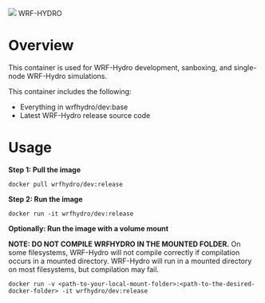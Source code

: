 ![](https://ral.ucar.edu/sites/default/files/public/wrf_hydro_symbol_logo_2017_09_150pxby63px.png) WRF-HYDRO

# Overview
This container is used for WRF-Hydro development, sanboxing, and single-node WRF-Hydro simulations.

This container includes the following:

* Everything in wrfhydro/dev:base
* Latest WRF-Hydro release source code

# Usage
**Step 1: Pull the image**
```
docker pull wrfhydro/dev:release
```

**Step 2: Run the image**
```
docker run -it wrfhydro/dev:release
```

**Optionally: Run the image with a volume mount**

**NOTE: DO NOT COMPILE WRFHYDRO IN THE MOUNTED FOLDER.**
On some filesystems, WRF-Hydro will not compile correctly if compilation occurs in a mounted
directory. WRF-Hydro will run in a mounted directory on most filesystems, but compilation may fail.

```
docker run -v <path-to-your-local-mount-folder>:<path-to-the-desired-docker-folder> -it wrfhydro/dev:release
```